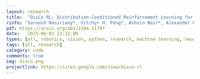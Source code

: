 ```yaml
---
layout: research
title:  "DisCo RL: Distribution-Conditioned Reinforcement Learning for General Purpose Policies."
rinfo: "Soroush Nasiriany*, Vitchyr H. Pong*, Ashvin Nair*, Alexander Khazatsky, Glen Berseth, Sergey Levine. ICRA 2021."
pdf: https://arxiv.org/abs/2104.11707
date:   2021-06-01 23:11:00
types: [all, robotics, vision, python, research, machine-learning, neural-nets, pytorch, rl]
tags: [all, research]
category: code
comments: true
img: disco.png
projectlink: https://sites.google.com/view/disco-rl
---
```

